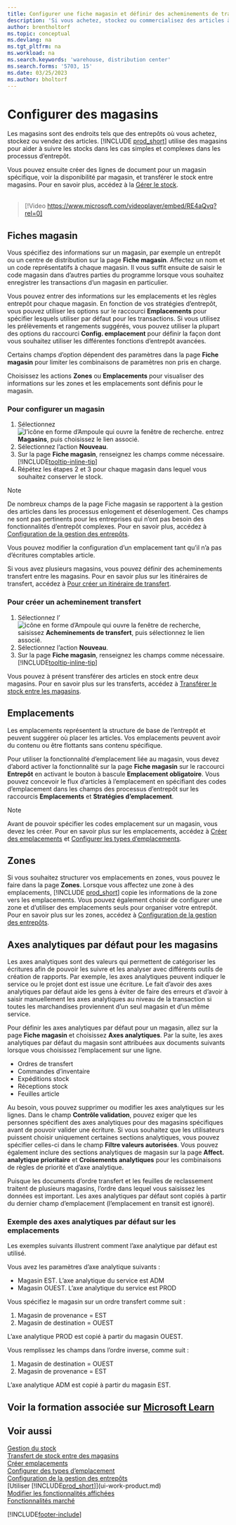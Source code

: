 ```yaml
---
title: Configurer une fiche magasin et définir des acheminements de transfert (contient une vidéo)
description: 'Si vous achetez, stockez ou commercialisez des articles à plusieurs endroits, vous pouvez configurer chaque lieu en tant qu’emplacement.'
author: brentholtorf
ms.topic: conceptual
ms.devlang: na
ms.tgt_pltfrm: na
ms.workload: na
ms.search.keywords: 'warehouse, distribution center'
ms.search.forms: '5703, 15'
ms.date: 03/25/2023
ms.author: bholtorf
---
```

# <a name="set-up-locations" />Configurer des magasins

Les magasins sont des endroits tels que des entrepôts où vous achetez, stockez ou vendez des articles. [!INCLUDE [prod_short](includes/prod_short.md)] utilise des magasins pour aider à suivre les stocks dans les cas simples et complexes dans les processus d’entrepôt.

Vous pouvez ensuite créer des lignes de document pour un magasin spécifique, voir la disponibilité par magasin, et transférer le stock entre magasins. Pour en savoir plus, accédez à la [Gérer le stock](inventory-manage-inventory.md).
<br><br>  
  
> [!Video https://www.microsoft.com/videoplayer/embed/RE4aQvq?rel=0]

## <a name="location-cards" />Fiches magasin

Vous spécifiez des informations sur un magasin, par exemple un entrepôt ou un centre de distribution sur la page **Fiche magasin**. Affectez un nom et un code représentatifs à chaque magasin. Il vous suffit ensuite de saisir le code magasin dans d’autres parties du programme lorsque vous souhaitez enregistrer les transactions d’un magasin en particulier.  

Vous pouvez entrer des informations sur les emplacements et les règles entrepôt pour chaque magasin. En fonction de vos stratégies d’entrepôt, vous pouvez utiliser les options sur le raccourci **Emplacements** pour spécifier lesquels utiliser par défaut pour les transactions. Si vous utilisez les prélèvements et rangements suggérés, vous pouvez utiliser la plupart des options du raccourci **Config. emplacement** pour définir la façon dont vous souhaitez utiliser les différentes fonctions d’entrepôt avancées.  

Certains champs d’option dépendent des paramètres dans la page **Fiche magasin** pour limiter les combinaisons de paramètres non pris en charge.  

Choisissez les actions **Zones** ou **Emplacements** pour visualiser des informations sur les zones et les emplacements sont définis pour le magasin.

### <a name="to-set-up-a-location" />Pour configurer un magasin

1. Sélectionnez ![l’icône en forme d’Ampoule qui ouvre la fenêtre de recherche.](media/ui-search/search_small.png "Dites-moi ce que vous voulez faire") entrez **Magasins**, puis choisissez le lien associé.
2. Sélectionnez l’action **Nouveau**.
3. Sur la page **Fiche magasin**, renseignez les champs comme nécessaire. [!INCLUDE[tooltip-inline-tip](includes/tooltip-inline-tip_md.md)]
4. Répétez les étapes 2 et 3 pour chaque magasin dans lequel vous souhaitez conserver le stock.

> [!NOTE]  
> De nombreux champs de la page Fiche magasin se rapportent à la gestion des articles dans les processus enlogement et désenlogement. Ces champs ne sont pas pertinents pour les entreprises qui n’ont pas besoin des fonctionnalités d’entrepôt complexes. Pour en savoir plus, accédez à [Configuration de la gestion des entrepôts](warehouse-setup-warehouse.md).

Vous pouvez modifier la configuration d’un emplacement tant qu’il n’a pas d’écritures comptables article.  

Si vous avez plusieurs magasins, vous pouvez définir des acheminements transfert entre les magasins. Pour en savoir plus sur les itinéraires de transfert, accédez à [Pour créer un itinéraire de transfert](inventory-how-setup-locations.md#to-create-a-transfer-route).

### <a name="to-create-a-transfer-route" />Pour créer un acheminement transfert

1. Sélectionnez l’![icône en forme d’Ampoule qui ouvre la fenêtre de recherche](media/ui-search/search_small.png "Dites-moi ce que vous voulez faire"),  saisissez **Acheminements de transfert**, puis sélectionnez le lien associé.
2. Sélectionnez l’action **Nouveau**.
4. Sur la page **Fiche magasin**, renseignez les champs comme nécessaire. [!INCLUDE[tooltip-inline-tip](includes/tooltip-inline-tip_md.md)]

Vous pouvez à présent transférer des articles en stock entre deux magasins. Pour en savoir plus sur les transferts, accédez à [Transférer le stock entre les magasins](inventory-how-transfer-between-locations.md).

## <a name="bins" />Emplacements

Les emplacements représentent la structure de base de l’entrepôt et peuvent suggérer où placer les articles. Vos emplacements peuvent avoir du contenu ou être flottants sans contenu spécifique.

Pour utiliser la fonctionnalité d’emplacement liée au magasin, vous devez d’abord activer la fonctionnalité sur la page **Fiche magasin** sur le raccourci **Entrepôt** en activant le bouton à bascule **Emplacement obligatoire**. Vous pouvez concevoir le flux d’articles à l’emplacement en spécifiant des codes d’emplacement dans les champs des processus d’entrepôt sur les raccourcis **Emplacements** et **Stratégies d’emplacement**.

> [!NOTE]
> Avant de pouvoir spécifier les codes emplacement sur un magasin, vous devez les créer. Pour en savoir plus sur les emplacements, accédez à [Créer des emplacements](warehouse-how-to-create-individual-bins.md) et [Configurer les types d’emplacements](warehouse-how-to-set-up-bin-types.md).  

## <a name="zones" />Zones

Si vous souhaitez structurer vos emplacements en zones, vous pouvez le faire dans la page **Zones**. Lorsque vous affectez une zone à des emplacements, [!INCLUDE [prod_short](includes/prod_short.md)] copie les informations de la zone vers les emplacements. Vous pouvez également choisir de configurer une zone et d’utiliser des emplacements seuls pour organiser votre entrepôt. Pour en savoir plus sur les zones, accédez à [Configuration de la gestion des entrepôts](warehouse-setup-warehouse.md).  

## <a name="default-dimensions-for-locations" />Axes analytiques par défaut pour les magasins

Les axes analytiques sont des valeurs qui permettent de catégoriser les écritures afin de pouvoir les suivre et les analyser avec différents outils de création de rapports. Par exemple, les axes analytiques peuvent indiquer le service ou le projet dont est issue une écriture. Le fait d’avoir des axes analytiques par défaut aide les gens à éviter de faire des erreurs et d’avoir à saisir manuellement les axes analytiques au niveau de la transaction si toutes les marchandises proviennent d’un seul magasin et d’un même service.

Pour définir les axes analytiques par défaut pour un magasin, allez sur la page **Fiche magasin** et choisissez **Axes analytiques**. Par la suite, les axes analytiques par défaut du magasin sont attribuées aux documents suivants lorsque vous choisissez l’emplacement sur une ligne.

* Ordres de transfert
* Commandes d’inventaire
* Expéditions stock
* Réceptions stock
* Feuilles article

Au besoin, vous pouvez supprimer ou modifier les axes analytiques sur les lignes. Dans le champ **Contrôle validation**, pouvez exiger que les personnes spécifient des axes analytiques pour des magasins spécifiques avant de pouvoir valider une écriture. Si vous souhaitez que les utilisateurs puissent choisir uniquement certaines sections analytiques, vous pouvez spécifier celles-ci dans le champ **Filtre valeurs autorisées**. Vous pouvez également inclure des sections analytiques de magasin sur la page **Affect. analytique prioritaire** et **Croisements analytiques** pour les combinaisons de règles de priorité et d’axe analytique.

Puisque les documents d’ordre transfert et les feuilles de reclassement traitent de plusieurs magasins, l’ordre dans lequel vous saisissez les données est important. Les axes analytiques par défaut sont copiés à partir du dernier champ d’emplacement (l’emplacement en transit est ignoré).

### <a name="example-of-default-dimensions-on-locations" />Exemple des axes analytiques par défaut sur les emplacements

Les exemples suivants illustrent comment l’axe analytique par défaut est utilisé.

Vous avez les paramètres d’axe analytique suivants :

* Magasin EST. L’axe analytique du service est ADM
* Magasin OUEST. L’axe analytique du service est PROD

Vous spécifiez le magasin sur un ordre transfert comme suit :

1. Magasin de provenance = EST
2. Magasin de destination = OUEST

L’axe analytique PROD est copié à partir du magasin OUEST.

Vous remplissez les champs dans l’ordre inverse, comme suit :

1. Magasin de destination = OUEST
2. Magasin de provenance = EST

L’axe analytique ADM est copié à partir du magasin EST.

## <a name="see-related-training-at-microsoft-learn" />Voir la formation associée sur [Microsoft Learn](/learn/modules/trade-set-up-dynamics-365-business-central/)

## <a name="see-also" />Voir aussi

[Gestion du stock](inventory-manage-inventory.md)  
[Transfert de stock entre des magasins](inventory-how-transfer-between-locations.md)  
[Créer emplacements](warehouse-how-to-create-individual-bins.md)  
[Configurer des types d’emplacement](warehouse-how-to-set-up-bin-types.md)  
[Configuration de la gestion des entrepôts](warehouse-setup-warehouse.md)  
[Utiliser [!INCLUDE[prod_short](includes/prod_short.md)]](ui-work-product.md)  
[Modifier les fonctionnalités affichées](ui-experiences.md)  
[Fonctionnalités marché](ui-across-business-areas.md)  

[!INCLUDE[footer-include](includes/footer-banner.md)]
